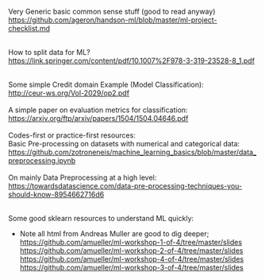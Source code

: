 Very Generic basic common sense stuff (good to read anyway)<br>
   https://github.com/ageron/handson-ml/blob/master/ml-project-checklist.md<br>
   <br>

How to split data for ML?<br>
   https://link.springer.com/content/pdf/10.1007%2F978-3-319-23528-8_1.pdf<br>
   <br>

Some simple Credit domain Example (Model Classification): <br>
   http://ceur-ws.org/Vol-2029/op2.pdf<br>
   <br>
A simple paper on evaluation metrics for classification: <br>
   https://arxiv.org/ftp/arxiv/papers/1504/1504.04646.pdf<br>
   <br>
Codes-first or practice-first resources: <br>
   Basic Pre-processing on datasets with numerical and categorical data: <br>
   https://github.com/zotroneneis/machine_learning_basics/blob/master/data_preprocessing.ipynb<br>
   <br>
   On mainly Data Preprocessing at a high level: <br>
   https://towardsdatascience.com/data-pre-processing-techniques-you-should-know-8954662716d6<br>
   <br>

Some good sklearn resources to understand ML quickly: <br>
- Note all html from Andreas Muller are good to dig deeper;<br>
   	https://github.com/amueller/ml-workshop-1-of-4/tree/master/slides<br>
   	https://github.com/amueller/ml-workshop-2-of-4/tree/master/slides<br>
   	https://github.com/amueller/ml-workshop-4-of-4/tree/master/slides<br>
   	https://github.com/amueller/ml-workshop-3-of-4/tree/master/slides<br>

   
